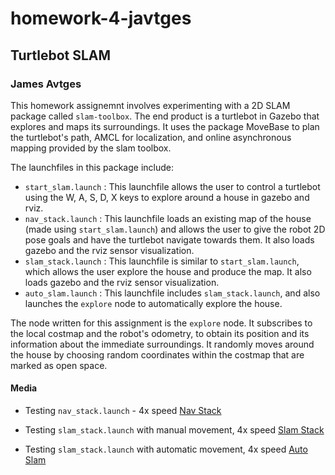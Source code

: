 # homework-4-javtges
## Turtlebot SLAM
### James Avtges


This homework assignemnt involves experimenting with a 2D SLAM package called `slam-toolbox`. The end product is a turtlebot in Gazebo that explores and maps its surroundings. It uses the package MoveBase to plan the turtlebot's path, AMCL for localization, and online asynchronous mapping provided by the slam toolbox.

The launchfiles in this package include:

- `start_slam.launch` : This launchfile allows the user to control a turtlebot using the W, A, S, D, X keys to explore around a house in gazebo and rviz.
- `nav_stack.launch` : This launchfile loads an existing map of the house (made using `start_slam.launch`) and allows the user to give the robot 2D pose goals and have the turtlebot navigate towards them. It also loads gazebo and the rviz sensor visualization.
- `slam_stack.launch` : This launchfile is similar to `start_slam.launch`, which allows the user explore the house and produce the map. It also loads gazebo and the rviz sensor visualization.
- `auto_slam.launch` : This launchfile includes `slam_stack.launch`, and also launches the `explore` node to automatically explore the house.

The node written for this assignment is the `explore` node. It subscribes to the local costmap and the robot's odometry, to obtain its position and its information about the immediate surroundings. It randomly moves around the house by choosing random coordinates within the costmap that are marked as open space.

#### Media

- Testing `nav_stack.launch` - 4x speed
[Nav Stack](navStack.gif)

- Testing `slam_stack.launch` with manual movement, 4x speed
[Slam Stack](slamStack.gif)

- Testing `slam_stack.launch` with automatic movement, 4x speed
[Auto Slam](autoSlam.gif)

